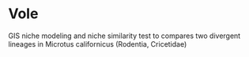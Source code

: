 # Vole

GIS niche modeling and niche similarity test to compares two divergent lineages in Microtus californicus (Rodentia, Cricetidae)

